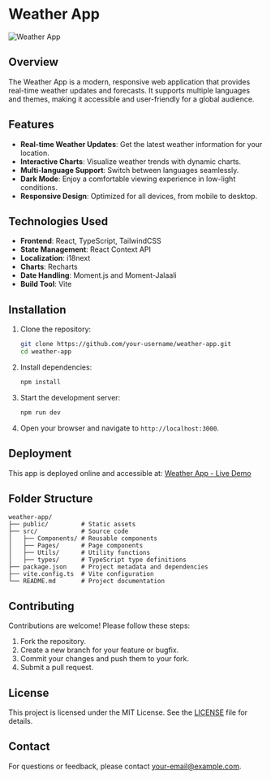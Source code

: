 # Weather App

![Weather App](public/images/app-icon.png)

## Overview

The Weather App is a modern, responsive web application that provides real-time weather updates and forecasts. It supports multiple languages and themes, making it accessible and user-friendly for a global audience.

## Features

- **Real-time Weather Updates**: Get the latest weather information for your location.
- **Interactive Charts**: Visualize weather trends with dynamic charts.
- **Multi-language Support**: Switch between languages seamlessly.
- **Dark Mode**: Enjoy a comfortable viewing experience in low-light conditions.
- **Responsive Design**: Optimized for all devices, from mobile to desktop.

## Technologies Used

- **Frontend**: React, TypeScript, TailwindCSS
- **State Management**: React Context API
- **Localization**: i18next
- **Charts**: Recharts
- **Date Handling**: Moment.js and Moment-Jalaali
- **Build Tool**: Vite

## Installation

1. Clone the repository:

   ```bash
   git clone https://github.com/your-username/weather-app.git
   cd weather-app
   ```

2. Install dependencies:

   ```bash
   npm install
   ```

3. Start the development server:

   ```bash
   npm run dev
   ```

4. Open your browser and navigate to `http://localhost:3000`.

## Deployment

This app is deployed online and accessible at:
[Weather App - Live Demo](https://weatherapp.liara.run)

## Folder Structure

```
weather-app/
├── public/         # Static assets
├── src/            # Source code
│   ├── Components/ # Reusable components
│   ├── Pages/      # Page components
│   ├── Utils/      # Utility functions
│   ├── types/      # TypeScript type definitions
├── package.json    # Project metadata and dependencies
├── vite.config.ts  # Vite configuration
└── README.md       # Project documentation
```

## Contributing

Contributions are welcome! Please follow these steps:

1. Fork the repository.
2. Create a new branch for your feature or bugfix.
3. Commit your changes and push them to your fork.
4. Submit a pull request.

## License

This project is licensed under the MIT License. See the [LICENSE](LICENSE) file for details.

## Contact

For questions or feedback, please contact [your-email@example.com](mailto:ali81fordev@gmail.com).
